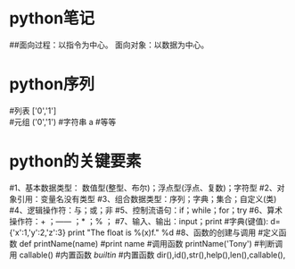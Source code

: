 # python笔记

##面向过程：以指令为中心。 面向对象：以数据为中心。

# python序列
#列表   ['0','1']    
#元组   ('0','1')
#字符串  a 
#等等

# python的关键要素
#1、基本数据类型： 数值型(整型、布尔)；浮点型(浮点、复数)；字符型
#2、对象引用：变量名没有类型
#3、组合数据类型：序列；字典；集合；自定义(类)
#4、逻辑操作符：与；或；非
#5、控制流语句：if；while；for；try
#6、算术操作符：+ ；—— ；* ；% ；
#7、输入、输出：input；print
#字典(键值):  d={'x':1,'y':2,'z':3}   print "The float is %(x)f." %d
#8、函数的创建与调用
#定义函数 def printName(name) #print name
#调用函数 printName('Tony')
#判断调用 callable()
#内置函数 _builtin_
#内置函数 dir(),id(),str(),help(),len(),callable(),
